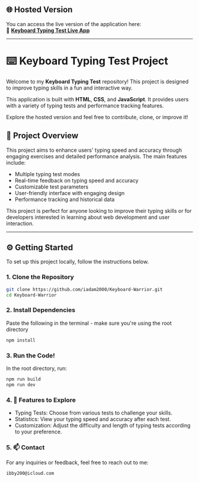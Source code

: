## 🌐 Hosted Version

You can access the live version of the application here:  
🔗 **[Keyboard Typing Test Live App](https://ibraheems-articlex.netlify.app/)**

---

# ⌨️ Keyboard Typing Test Project

Welcome to my **Keyboard Typing Test** repository! This project is designed to improve typing skills in a fun and interactive way.

This application is built with **HTML**, **CSS**, and **JavaScript**. It provides users with a variety of typing tests and performance tracking features.

Explore the hosted version and feel free to contribute, clone, or improve it!

## 📄 Project Overview

This project aims to enhance users' typing speed and accuracy through engaging exercises and detailed performance analysis. The main features include:

- Multiple typing test modes
- Real-time feedback on typing speed and accuracy
- Customizable test parameters
- User-friendly interface with engaging design
- Performance tracking and historical data

This project is perfect for anyone looking to improve their typing skills or for developers interested in learning about web development and user interaction.

---

## ⚙️ Getting Started

To set up this project locally, follow the instructions below.

### 1. Clone the Repository

```bash
git clone https://github.com/iadam2000/Keyboard-Warrior.git
cd Keyboard-Warrior
```

### 2. Install Dependencies

Paste the following in the terminal - make sure you're using the root directory
```bash
npm install
```

### 3. Run the Code!
In the root directory, run:
```bash
npm run build
npm run dev
```
### 4. 📜 Features to Explore
- Typing Tests: Choose from various tests to challenge your skills.
- Statistics: View your typing speed and accuracy after each test.
- Customization: Adjust the difficulty and length of typing tests according to your preference.

### 5. 📫 Contact
For any inquiries or feedback, feel free to reach out to me:
```bash
ibby200@icloud.com
```
